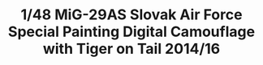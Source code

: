 ---
layout: product
title: "1/48 MiG-29AS Slovak Air Force Special Painting Digital Camouflage with Tiger on Tail 2014/16"
price: "9000" 
desc: "Maketa"
img_path: "/assets/img/GWHSNG09.webp"
brand: "N/A"
available: false
special_offer: false
new: false
soon: false
cat: "010000"
subcat: "010900"
subsubcat: "0N/A"
sifra: "GWHSNG09"
popular: false
spec: false
---